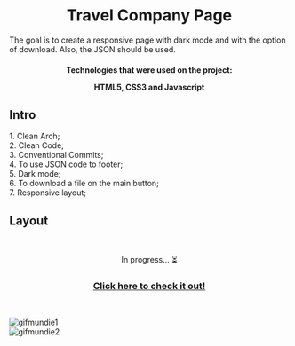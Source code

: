 <h1 align="center">
  Travel Company Page
</h1>
</h3>
The goal is to create a responsive page with dark mode and with the option of download. Also, the JSON should be used.
</h3>
  
<h4 align="center">Technologies that were used on the project:</h4align="center">
<p align="center">HTML5, CSS3 and Javascript</p align="center">

## Intro

<p>1. Clean Arch;</br>
2. Clean Code;</br>
3. Conventional Commits;</br>
4. To use JSON code to footer;</br>
5. Dark mode;</br>
6. To download a file on the main button;</br>
7. Responsive layout;</p>

## Layout
</br><p align="center">In progress... :hourglass_flowing_sand:</p>

<h3 align="center">
  <a href="https://larissasmartins.github.io/travel-company-challenge/">Click here to check it out!</a>
</h3></br>

![gifmundie1](https://user-images.githubusercontent.com/96597131/154992714-4add7e96-4ae9-4535-b257-ed2209874c88.gif)
</br>
![gifmundie2](https://user-images.githubusercontent.com/96597131/154992918-97f221dd-a5e3-4618-b5a5-275664600175.gif)
